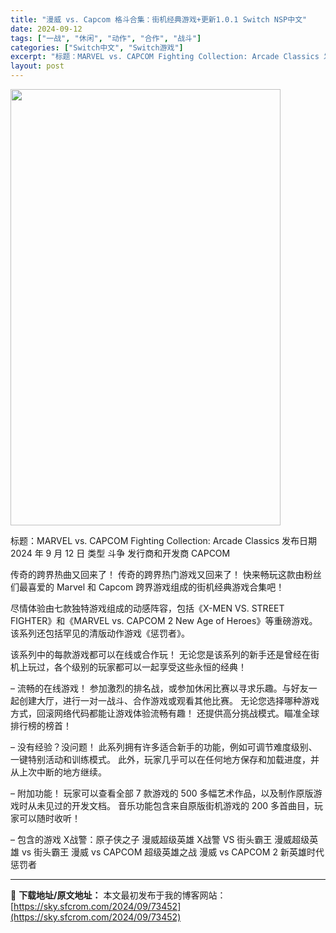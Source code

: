 ```yaml
---
title: "漫威 vs. Capcom 格斗合集：街机经典游戏+更新1.0.1 Switch NSP中文"
date: 2024-09-12
tags: ["一战", "休闲", "动作", "合作", "战斗"]
categories: ["Switch中文", "Switch游戏"]
excerpt: "标题：MARVEL vs. CAPCOM Fighting Collection: Arcade Classics 发布日期 2024 年 9 月 12 日 类型 斗争 发行商和开发商 CAPCOM 传奇的跨界热曲又回来了！ 传奇的跨界热门游戏又回来了！ 快来畅玩这款由粉丝们最喜爱的 Marvel &hellip;"
layout: post
---
```


<img class="aligncenter size-full wp-image-73453" src="https://sky.sfcrom.com/wp-content/uploads/2024/09/2024091203210763.webp" alt="" width="432" height="698" />

标题：MARVEL vs. CAPCOM Fighting Collection: Arcade Classics
发布日期 2024 年 9 月 12 日
类型 斗争
发行商和开发商 CAPCOM

传奇的跨界热曲又回来了！
传奇的跨界热门游戏又回来了！
快来畅玩这款由粉丝们最喜爱的 Marvel 和 Capcom 跨界游戏组成的街机经典游戏合集吧！

尽情体验由七款独特游戏组成的动感阵容，包括《X-MEN VS. STREET FIGHTER》和《MARVEL vs. CAPCOM 2 New Age of Heroes》等重磅游戏。该系列还包括罕见的清版动作游戏《惩罚者》。

该系列中的每款游戏都可以在线或合作玩！
无论您是该系列的新手还是曾经在街机上玩过，各个级别的玩家都可以一起享受这些永恒的经典！

– 流畅的在线游戏！
参加激烈的排名战，或参加休闲比赛以寻求乐趣。与好友一起创建大厅，进行一对一战斗、合作游戏或观看其他比赛。
无论您选择哪种游戏方式，回滚网络代码都能让游戏体验流畅有趣！
还提供高分挑战模式。瞄准全球排行榜的榜首！

– 没有经验？没问题！
此系列拥有许多适合新手的功能，例如可调节难度级别、一键特别活动和训练模式。
此外，玩家几乎可以在任何地方保存和加载进度，并从上次中断的地方继续。

– 附加功能！
玩家可以查看全部 7 款游戏的 500 多幅艺术作品，以及制作原版游戏时从未见过的开发文档。
音乐功能包含来自原版街机游戏的 200 多首曲目，玩家可以随时收听！

– 包含的游戏
X战警：原子侠之子
漫威超级英雄
X战警 VS 街头霸王
漫威超级英雄 vs 街头霸王
漫威 vs CAPCOM 超级英雄之战
漫威 vs CAPCOM 2 新英雄时代
惩罚者

---
📖 **下载地址/原文地址：** 本文最初发布于我的博客网站：[https://sky.sfcrom.com/2024/09/73452](https://sky.sfcrom.com/2024/09/73452)

